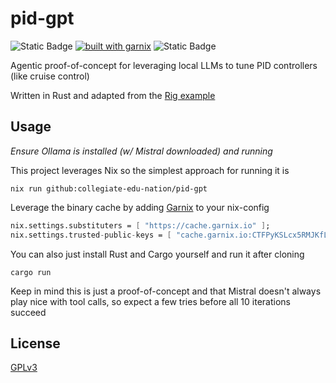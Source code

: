 # pid-gpt

![Static Badge](https://img.shields.io/badge/Platforms-Linux,_macOS-forestgreen?style=for-the-badge)
[![built with garnix](https://img.shields.io/endpoint.svg?url=https%3A%2F%2Fgarnix.io%2Fapi%2Fbadges%2FCollegiate-Edu-Nation%2Fpid-gpt%3Fbranch%3Dmain&style=for-the-badge&color=grey&labelColor=grey)](https://garnix.io/repo/Collegiate-Edu-Nation/pid-gpt)
![Static Badge](https://img.shields.io/badge/Powered_by_Nix-grey?logo=nixOS&logoColor=white&logoSize=auto&style=for-the-badge)

Agentic proof-of-concept for leveraging local LLMs to tune PID controllers (like cruise control)

Written in Rust and adapted from the [Rig example]

## Usage

_Ensure Ollama is installed (w/ Mistral downloaded) and running_

This project leverages Nix so the simplest approach for running it is

```shell
nix run github:collegiate-edu-nation/pid-gpt
```

Leverage the binary cache by adding [Garnix] to your nix-config

```nix
nix.settings.substituters = [ "https://cache.garnix.io" ];
nix.settings.trusted-public-keys = [ "cache.garnix.io:CTFPyKSLcx5RMJKfLo5EEPUObbA78b0YQ2DTCJXqr9g=" ];
```

You can also just install Rust and Cargo yourself and run it after cloning

```shell
cargo run
```

Keep in mind this is just a proof-of-concept and that Mistral doesn't always play nice with tool calls, so expect a few tries before all 10 iterations succeed

## License

[GPLv3]

[Rig example]: https://github.com/0xPlaygrounds/rig-examples/blob/75d5060397e6247eecc7a637fc0291171c08de94/pid_controller_tuner_example/src/main.rs
[Garnix]: https://garnix.io/
[GPLv3]: COPYING
